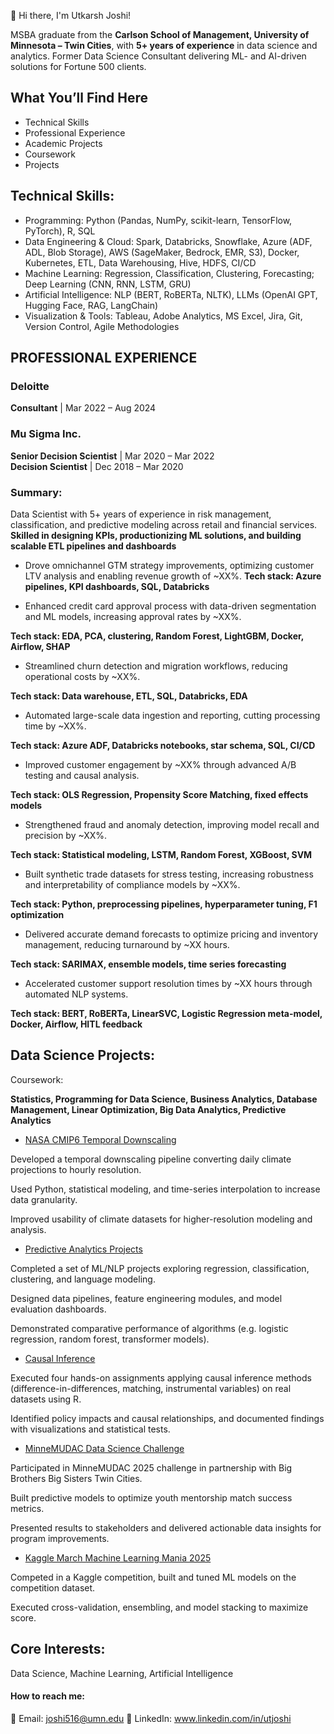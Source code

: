 👋 Hi there, I'm Utkarsh Joshi!

MSBA graduate from the **Carlson School of Management, University of Minnesota – Twin Cities**, with **5+ years of experience** in data science and analytics. Former Data Science Consultant delivering ML- and AI-driven solutions for Fortune 500 clients.

## What You’ll Find Here

- Technical Skills
- Professional Experience 
- Academic Projects
- Coursework
- Projects


## Technical Skills: 
- Programming: Python (Pandas, NumPy, scikit-learn, TensorFlow, PyTorch), R, SQL
- Data Engineering & Cloud: Spark, Databricks, Snowflake, Azure (ADF, ADL, Blob Storage), AWS (SageMaker, Bedrock, EMR, S3), Docker, Kubernetes, ETL, Data Warehousing, Hive, HDFS, CI/CD
- Machine Learning: Regression, Classification, Clustering, Forecasting; Deep Learning (CNN, RNN, LSTM, GRU)
- Artificial Intelligence: NLP (BERT, RoBERTa, NLTK), LLMs (OpenAI GPT, Hugging Face, RAG, LangChain)
- Visualization & Tools: Tableau, Adobe Analytics, MS Excel, Jira, Git, Version Control, Agile Methodologies

## PROFESSIONAL EXPERIENCE

### Deloitte  
**Consultant** | Mar 2022 – Aug 2024  

### Mu Sigma Inc.  
**Senior Decision Scientist** | Mar 2020 – Mar 2022  
**Decision Scientist** | Dec 2018 – Mar 2020  


### Summary:

Data Scientist with 5+ years of experience in risk management, classification, and predictive modeling across retail and financial services. 
**Skilled in designing KPIs, productionizing ML solutions, and building scalable ETL pipelines and dashboards**
- Drove omnichannel GTM strategy improvements, optimizing customer LTV analysis and enabling revenue growth of ~XX%.
**Tech stack: Azure pipelines, KPI dashboards, SQL, Databricks**

- Enhanced credit card approval process with data-driven segmentation and ML models, increasing approval rates by ~XX%.

**Tech stack: EDA, PCA, clustering, Random Forest, LightGBM, Docker, Airflow, SHAP**

- Streamlined churn detection and migration workflows, reducing operational costs by ~XX%.

**Tech stack: Data warehouse, ETL, SQL, Databricks, EDA**

- Automated large-scale data ingestion and reporting, cutting processing time by ~XX%.

**Tech stack: Azure ADF, Databricks notebooks, star schema, SQL, CI/CD**

- Improved customer engagement by ~XX% through advanced A/B testing and causal analysis.

**Tech stack: OLS Regression, Propensity Score Matching, fixed effects models**

- Strengthened fraud and anomaly detection, improving model recall and precision by ~XX%.

**Tech stack: Statistical modeling, LSTM, Random Forest, XGBoost, SVM**

- Built synthetic trade datasets for stress testing, increasing robustness and interpretability of compliance models by ~XX%.

**Tech stack: Python, preprocessing pipelines, hyperparameter tuning, F1 optimization**

- Delivered accurate demand forecasts to optimize pricing and inventory management, reducing turnaround by ~XX hours.

**Tech stack: SARIMAX, ensemble models, time series forecasting**

- Accelerated customer support resolution times by ~XX hours through automated NLP systems.

**Tech stack: BERT, RoBERTa, LinearSVC, Logistic Regression meta-model, Docker, Airflow, HITL feedback**


## Data Science Projects: 

Coursework: 

**Statistics, Programming for Data Science, Business Analytics, Database Management, Linear Optimization, Big Data Analytics, Predictive Analytics**


- [NASA CMIP6 Temporal Downscaling](https://github.com/UtkarshJoshi97/Research_nasa-cmip6-temporal-downscaling-daily2hourly)  

Developed a temporal downscaling pipeline converting daily climate projections to hourly resolution.

Used Python, statistical modeling, and time-series interpolation to increase data granularity.

Improved usability of climate datasets for higher-resolution modeling and analysis.

- [Predictive Analytics Projects](https://github.com/UtkarshJoshi97/PredictiveAnalytics-Workbooks_and_Project)  

Completed a set of ML/NLP projects exploring regression, classification, clustering, and language modeling.

Designed data pipelines, feature engineering modules, and model evaluation dashboards.

Demonstrated comparative performance of algorithms (e.g. logistic regression, random forest, transformer models).

- [Causal Inference](https://github.com/UtkarshJoshi97/Causal-Inference)  

Executed four hands-on assignments applying causal inference methods (difference-in-differences, matching, instrumental variables) on real datasets using R.

Identified policy impacts and causal relationships, and documented findings with visualizations and statistical tests.

- [MinneMUDAC Data Science Challenge](https://github.com/UtkarshJoshi97/MinneMuDAC_DataScience_Challenge)  

Participated in MinneMUDAC 2025 challenge in partnership with Big Brothers Big Sisters Twin Cities.

Built predictive models to optimize youth mentorship match success metrics.

Presented results to stakeholders and delivered actionable data insights for program improvements.

- [Kaggle March Machine Learning Mania 2025](https://github.com/UtkarshJoshi97/Kaggle-Competition-March-Machine-Learning-Mania-2025)  

Competed in a Kaggle competition, built and tuned ML models on the competition dataset.

Executed cross-validation, ensembling, and model stacking to maximize score.

## Core Interests: 

Data Science, Machine Learning, Artificial Intelligence

#### How to reach me:

📧 Email: joshi516@umn.edu
🤝 LinkedIn: www.linkedin.com/in/utjoshi

<!---
UtkarshJoshi97/UtkarshJoshi97 is a ✨ special ✨ repository because its `README.md` (this file) appears on your GitHub profile.
You can click the Preview link to take a look at your changes.
--->
